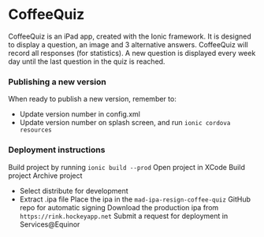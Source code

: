 # CoffeeQuiz
CoffeeQuiz is an iPad app, created with the Ionic framework.
It is designed to display a question, an image and 3 alternative answers.
CoffeeQuiz will record all responses (for statistics).
A new question is displayed every week day until the last question in the quiz is reached.


### Publishing a new version
When ready to publish a new version, remember to:
- Update version number in config.xml
- Update version number on splash screen, and run `ionic cordova resources`


### Deployment instructions
Build project by running `ionic build --prod`
Open project in XCode
Build project
Archive project
  - Select distribute for development
  - Extract .ipa file
Place the ipa in the `mad-ipa-resign-coffee-quiz` GitHub repo for automatic signing
Download the production ipa from `https://rink.hockeyapp.net`
Submit a request for deployment in Services@Equinor